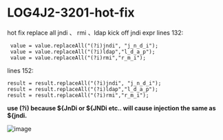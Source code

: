 # LOG4J2-3201-hot-fix
hot fix replace all jndi 、 rmi 、ldap
kick off jndi expr
lines 132:
```
 value = value.replaceAll("(?i)jndi", "j_n_d_i");
 value = value.replaceAll("(?i)ldap","l_d_a_p");
 value = value.replaceAll("(?i)rmi","r_m_i");
 ```
 lines 152:
 ```
 result = result.replaceAll("(?i)jndi", "j_n_d_i");
 result = result.replaceAll("(?i)ldap","l_d_a_p");
 result = result.replaceAll("(?i)rmi","r_m_i");
 ```
**use (?i) because ${JnDi or ${JNDi etc.. will cause injection the same as ${jndi.**

![image](https://user-images.githubusercontent.com/20860589/145752756-e9d7511f-bc4e-442d-8920-14ac216dbc00.png)
